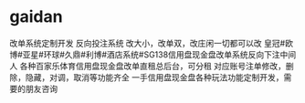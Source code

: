 # gaidan
改单系统定制开发 反向投注系统 改大小，改单双，改庄闲一切都可以改
皇冠#欧博#亚星#环球#久鼎#利博#酒店系统#SG138信用盘现金盘改单系统反向下注中间人
各种百家乐体育信用盘现金盘改单直租总后台，可分租
对应账号注单修改，删除，隐藏，对调，取消等功能齐全
一手信用盘现金盘各种玩法功能定制开发，需要的朋友咨询
